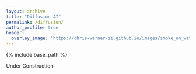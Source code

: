 ```yaml
---
layout: archive
title: "Diffusion AI"
permalink: /diffusion/
author_profile: true
header:
  overlay_image: "https://chris-warner-ii.github.io/images/smoke_on_water.jpg"
---
```


{% include base_path %}

Under Construction


<!--<figure style="width: 60%; margin: 0.5 0.5%; padding: 10px;">
	<img src="/images/in-complete-ness.png" alt="Image" style="width: 100%;">
	<figcaption>album cover</figcaption>
</figure>-->




